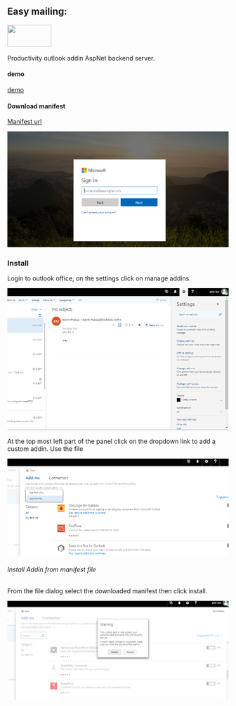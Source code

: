 ## Easy mailing: 
<img src="https://github.com/kevinkid/Easy-mailing/blob/master/README-IMG/icon1032.png" width="100" height="50">

Productivity outlook addin AspNet backend server.

#### demo
[demo](https://easymail20171212074520.azurewebsites.net/Home/compose?editing=false)


#### Download manifest 
[Manifest url](https://1drv.ms/u/s!ApDtM8eEG0WHwgpg0_HN5t5JpavZ)

![](https://github.com/kevinkid/Easy-mailing/blob/master/README-IMG/deploy-login.png "Easy mailing")

### Install

Login to outlook office, on the settings click on manage addins.

![](https://github.com/kevinkid/Easy-mailing/blob/master/README-IMG/deploy-one.png "Easy mailing")

At the top most left part of the panel click on the dropdown link to add a custom addin. Use the file 

![](https://github.com/kevinkid/Easy-mailing/blob/master/README-IMG/deploy-two.png "Easy mailing")

###### Install Addin from manifest file

From the file dialog select the downloaded manifest then click install.

![](https://github.com/kevinkid/Easy-mailing/blob/master/README-IMG/deploy-three.png "Easy mailing")



